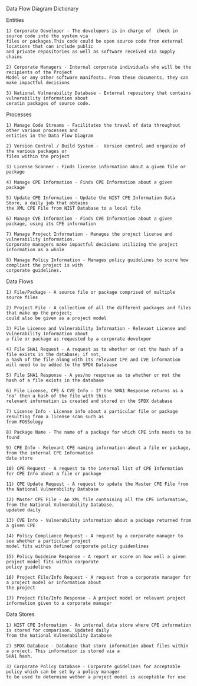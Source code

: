 Data Flow Diagram Dictionary

Entities

    1) Corporate Developer - The developers is in charge of  check in source code into the system via 
    files or packages.This code could be open source code from external locations that can include public 
    and private repositories as well as software received via supply chains
    
    2) Corporate Managers - Internal corporate individuals who will be the recipients of the Project 
    Model or any other software manifests. From these documents, they can make impactful decisions
    
    3) National Vulnerability Database - External repository that contains vulnerability information about
    ceratin packages of source code.

Processes

    1) Manage Code Streams - Facilitates the travel of data throughout other various processes and 
    entities in the Data Flow Diagram
    
    2) Version Control / Build System -  Version control and organize of the various packages or 
    files within the project
    
    3) License Scanner - Finds license information about a given file or package
    
    4) Manage CPE Information - Finds CPE Information about a given package
    
    5) Update CPE Information - Update the NIST CPE Information Data Store, a daily job that obtains 
    the XML CPE File from NIST Database to a local file
    
    6) Manage CVE Information - Finds CVE Information about a given package, using its CPE information
    
    7) Manage Project Information - Manages the project license and vulnerability information. 
    Corporate managers make impactful decisions utilizing the project information as a whole
    
    8) Manage Policy Information - Manages policy guidelines to score how compliant the project is with 
    corporate guidelines. 


Data Flows

    1) File/Package - A source file or package comprised of multiple source files
    
    2) Project File - A collection of all the different packages and files that make up the project; 
    could also be given as a project model
    
    3) File License and Vulnerability Information - Relevant License and Vulnerability Information about 
    a file or package as requested by a corporate developer
    
    4) File SHA1 Request - A request as to whether or not the hash of a file exists in the database; if not, 
    a hash of the file along with its relevant CPE and CVE information will need to be added to the SPDX Database
    
    5) File SHA1 Response - A yes/no response as to whether or not the hash of a file exists in the database
    
    6) File License, CPE & CVE Info - If the SHA1 Response returns as a 'no' then a hash of the file with this 
    relevant information is created and stored on the SPDX database
    
    7) License Info - License info about a particular file or package resulting from a license scan such as 
    from FOSSology

    8) Package Name - The name of a package for which CPE info needs to be found
    
    9) CPE Info - Relevant CPE naming information about a file or package, from the internal CPE Information 
    data store
    
    10) CPE Request - A request to the internal list of CPE Information for CPE Info about a file or package
    
    11) CPE Update Request - A request to update the Master CPE File from the National Vulnerability Database
    
    12) Master CPE File - An XML file containing all the CPE information, from the National Vulnerability Database, 
    updated daily

    13) CVE Info - Vulnerability information about a package returned from a given CPE

    14) Policy Compliance Request - A request by a corporate manager to see whether a particular project 
    model fits within defined corporate policy guidenlines
    
    15) Policy Guideine Response - A report or score on how well a given project model fits within corporate 
    policy guidelines
    
    16) Project File/Info Request - A request from a corporate manager for a project model or information about 
    the project
    
    17) Project File/Info Response - A project model or relevant project information given to a corporate manager
    

Data Stores

    1) NIST CPE Information - An internal data store where CPE information is stored for comparison. Updated daily 
    from the National Vulnerability Database
    
    2) SPDX Database - Database that store information about files within a project. This information is stored via a 
    SHA1 hash.
    
    3) Corporate Policy Database - Corporate guidelines for acceptable policy which can be set by a policy manager 
    to be used to determine wether a project model is acceptable for use
    
